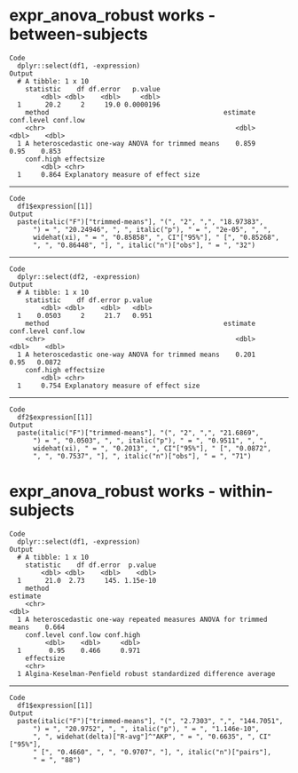 # expr_anova_robust works - between-subjects

    Code
      dplyr::select(df1, -expression)
    Output
      # A tibble: 1 x 10
        statistic    df df.error   p.value
            <dbl> <dbl>    <dbl>     <dbl>
      1      20.2     2     19.0 0.0000196
        method                                            estimate conf.level conf.low
        <chr>                                                <dbl>      <dbl>    <dbl>
      1 A heteroscedastic one-way ANOVA for trimmed means    0.859       0.95    0.853
        conf.high effectsize                        
            <dbl> <chr>                             
      1     0.864 Explanatory measure of effect size

---

    Code
      df1$expression[[1]]
    Output
      paste(italic("F")["trimmed-means"], "(", "2", ",", "18.97383", 
          ") = ", "20.24946", ", ", italic("p"), " = ", "2e-05", ", ", 
          widehat(xi), " = ", "0.85858", ", CI"["95%"], " [", "0.85268", 
          ", ", "0.86448", "], ", italic("n")["obs"], " = ", "32")

---

    Code
      dplyr::select(df2, -expression)
    Output
      # A tibble: 1 x 10
        statistic    df df.error p.value
            <dbl> <dbl>    <dbl>   <dbl>
      1    0.0503     2     21.7   0.951
        method                                            estimate conf.level conf.low
        <chr>                                                <dbl>      <dbl>    <dbl>
      1 A heteroscedastic one-way ANOVA for trimmed means    0.201       0.95   0.0872
        conf.high effectsize                        
            <dbl> <chr>                             
      1     0.754 Explanatory measure of effect size

---

    Code
      df2$expression[[1]]
    Output
      paste(italic("F")["trimmed-means"], "(", "2", ",", "21.6869", 
          ") = ", "0.0503", ", ", italic("p"), " = ", "0.9511", ", ", 
          widehat(xi), " = ", "0.2013", ", CI"["95%"], " [", "0.0872", 
          ", ", "0.7537", "], ", italic("n")["obs"], " = ", "71")

# expr_anova_robust works - within-subjects

    Code
      dplyr::select(df1, -expression)
    Output
      # A tibble: 1 x 10
        statistic    df df.error  p.value
            <dbl> <dbl>    <dbl>    <dbl>
      1      21.0  2.73     145. 1.15e-10
        method                                                              estimate
        <chr>                                                                  <dbl>
      1 A heteroscedastic one-way repeated measures ANOVA for trimmed means    0.664
        conf.level conf.low conf.high
             <dbl>    <dbl>     <dbl>
      1       0.95    0.466     0.971
        effectsize                                                     
        <chr>                                                          
      1 Algina-Keselman-Penfield robust standardized difference average

---

    Code
      df1$expression[[1]]
    Output
      paste(italic("F")["trimmed-means"], "(", "2.7303", ",", "144.7051", 
          ") = ", "20.9752", ", ", italic("p"), " = ", "1.146e-10", 
          ", ", widehat(delta)["R-avg"]^"AKP", " = ", "0.6635", ", CI"["95%"], 
          " [", "0.4660", ", ", "0.9707", "], ", italic("n")["pairs"], 
          " = ", "88")

